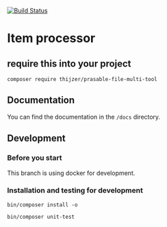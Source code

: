 [![Build Status](https://travis-ci.org/Thijzer/csv-validation-header.wip.svg?branch=master)](https://travis-ci.org/Thijzer/csv-validation-header.wip)

# Item processor

## require this into your project 
```shell script
composer require thijzer/prasable-file-multi-tool
```

## Documentation
You can find the documentation in the `/docs` directory.

## Development

### Before you start
This branch is using docker for development.

### Installation and testing for development
```shell script
bin/composer install -o 

bin/composer unit-test
```
